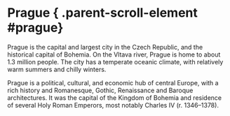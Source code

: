 # Prague { .parent-scroll-element #prague}

Prague is the capital and largest city in the Czech Republic, and the historical capital of Bohemia. On the Vltava river, Prague is home to about 1.3 million people. The city has a temperate oceanic climate, with relatively warm summers and chilly winters.

Prague is a political, cultural, and economic hub of central Europe, with a rich history and Romanesque, Gothic, Renaissance and Baroque architectures. It was the capital of the Kingdom of Bohemia and residence of several Holy Roman Emperors, most notably Charles IV (r. 1346–1378).